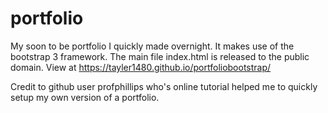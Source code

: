 # portfolio
My soon to be portfolio I quickly made overnight. It makes use of the bootstrap 3 framework. 
The main file index.html is released to the public domain. View at https://tayler1480.github.io/portfoliobootstrap/

Credit to github user profphillips who's online tutorial helped me to quickly setup my  own version of  a portfolio.
